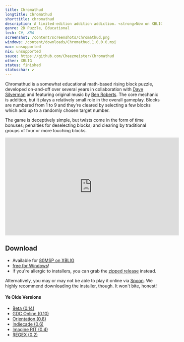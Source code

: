```yaml
---
title: Chromathud
longtitle: Chromathud
shorttitle: chromathud
description: A limited-edition addition addiction. <strong>Now on XBLIG!</strong>
genre: 2D Puzzle, Educational
tech: C#, XNA 
screenshot: /content/screenshots/chromathud.png
windows: /content/downloads/Chromathud.1.0.0.0.msi
mac: unsupported
nix: unsupported
sauce: https://github.com/Cheezmeister/Chromathud
other: XBLIG
status: finished
statuschar: ✔
--- 
```


Chromathud is a somewhat educational math-based rising block puzzle, developed on-and-off over several years in collaboration with [Dave Silverman](http://davesilvermanart.com/) and featuring original music by [Ben Roberts](http://www.benrobertscomposer.com/).
The core mechanic is addition, but it plays a relatively small role in the overall gameplay. 
Blocks are numbered from 1 to 9 and they're cleared by selecting a few blocks which add up to a randomly chosen target number. 


The game is deceptively simple, but twists come in the form of time bonuses; penalties for deselecting blocks; and clearing by traditional groups of four or more touching blocks. 

<iframe width="560" height="315" src="http://www.youtube.com/embed/jBqc_PjGK08" frameborder="0" allowfullscreen></iframe>


## Download ##
- Available for [80MSP on XBLIG](http://marketplace.xbox.com/en-US/Product/Chromathud/66acd000-77fe-1000-9115-d80258550cc3) 
- [free for Windows]($windows$)! 
- If you're allergic to installers, you can grab the [zipped release](/content/downloads/Chromathud.1.0.0.0.7z) instead. 

Alternatively, you may or may not be able to play it online via [Spoon](http://spoon.net/chromathud). We highly recommend downloading the installer, though. It won't bite, honest!


#### Ye Olde Versions ####
- [Beta (0.14)](/content/downloads/Chromathud_Beta.zip)
- [GDC Online (0.10)](/content/downloads/Chromathud_GDC.zip)
- [Orientation (0.8)](/content/downloads/Chromathud_Orientation.zip)
- [Indiecade (0.6)](/content/downloads/Chromathud_Indiecade.zip)
- [Imagine RIT (0.4)](/content/downloads/Chromathud_Imagine.zip)
- [REGEX (0.2)](/content/downloads/Chromathud_REGEX.zip)

